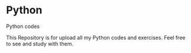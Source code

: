 # Python
Python codes


This Repository is for upload all my Python codes and exercises. Feel free to see and study with them.
